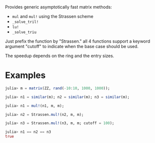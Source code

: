 Provides generic asymptotically fast matrix methods:

  * `mul` and `mul!` using the Strassen scheme
  * `_solve_tril!`
  * `lu!`
  * `_solve_triu`

Just prefix the function by "Strassen." all 4 functions support a keyword argument "cutoff" to indicate when the base case should be used.

The speedup depends on the ring and the entry sizes.

# Examples

```julia
julia> m = matrix(ZZ, rand(-10:10, 1000, 1000));

julia> n1 = similar(m); n2 = similar(m); n3 = similar(m);

julia> n1 = mul!(n1, m, m);

julia> n2 = Strassen.mul!(n2, m, m);

julia> n3 = Strassen.mul!(n3, m, m; cutoff = 100);

julia> n1 == n2 == n3
true
```
